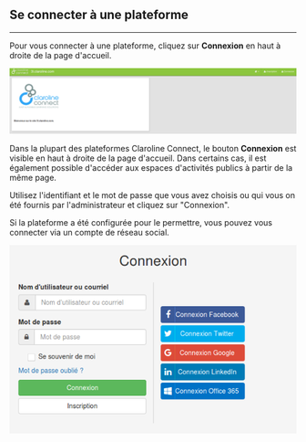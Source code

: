 ## Se connecter à une plateforme

---

Pour vous connecter à une plateforme, cliquez sur **Connexion** en haut à droite de la page d'accueil.

![3-se connecter.PNG](images/connexion.png)

Dans la plupart des plateformes Claroline Connect, le bouton **Connexion** est visible en haut à droite de la page d'accueil. Dans certains cas, il est également possible d'accéder aux espaces d'activités publics à partir de la même page.

Utilisez l'identifiant et le mot de passe que vous avez choisis ou qui vous on été fournis par l'administrateur et cliquez sur "Connexion".


Si la plateforme a été configurée pour le permettre, vous pouvez vous connecter via un compte de réseau social.

![](images/connexion-reseaux-sociaux.png)

